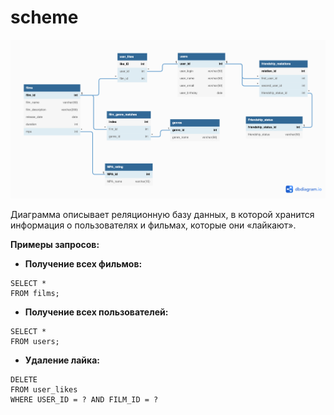 # scheme

![This is an image](/scheme.png)


Диаграмма описывает реляционную базу данных, в которой хранится информация о пользователях и фильмах, которые они «лайкают».

**Примеры запросов:**

- **Получение всех фильмов:**

```
SELECT *
FROM films;
```

- **Получение всех пользователей:**
```
SELECT *
FROM users;
```

- **Удаление лайка:**
```
DELETE 
FROM user_likes 
WHERE USER_ID = ? AND FILM_ID = ?
```
